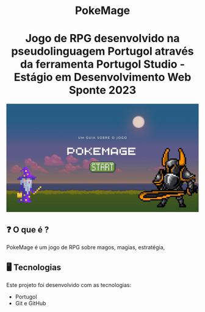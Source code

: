 <h1 align="center"> PokeMage </h1>


<h1 align="center"> Jogo de RPG desenvolvido na pseudolinguagem Portugol através da ferramenta Portugol Studio - Estágio em Desenvolvimento Web Sponte 2023 </h1>

 
 <img src="1.jpg" alt="Capa PokeMage">
 

## ❓ O que é ?

PokeMage é um jogo de RPG sobre magos, magias, estratégia, 


## 🖥️ Tecnologias 

Este projeto foi desenvolvido com as tecnologias: 

- Portugol 
- Git e GitHub 
